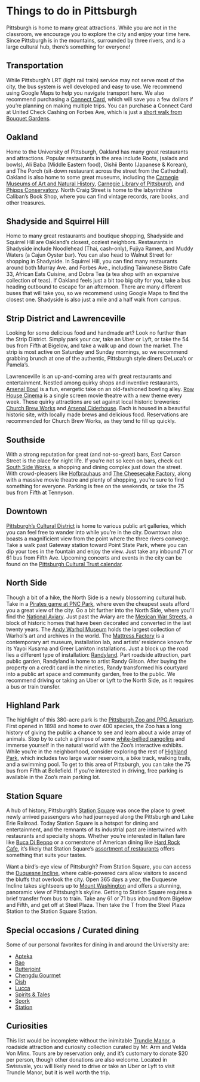 # Things to do in Pittsburgh 

Pittsburgh is home to many great attractions. While you are not in the classroom, we encourage you to explore the city and enjoy your time here. Since Pittsburgh is in the mountains, surrounded by three rivers, and is a large cultural hub, there’s something for everyone!

## Transportation 

While Pittsburgh’s LRT (light rail train) service may not serve most of the city, the bus system is well developed and easy to use. We recommend using Google Maps to help you navigate transport here. We also recommend purchasing a [Connect Card](http://www.connectcard.org/connectcard-locations.aspx), which will save you a few dollars if you’re planning on making multiple trips. You can purchase a Connect Card at United Check Cashing on Forbes Ave, which is just a [short walk from Bouquet Gardens](https://goo.gl/maps/S5o9wgsTmD92).

## Oakland 

Home to the University of Pittsburgh, Oakland has many great restaurants and attractions. Popular restaurants in the area include Roots, (salads and bowls), Ali Baba (Middle Eastern food), Oishii Bento (Japanese & Korean), and The Porch (sit-down restaurant across the street from the Cathedral). Oakland is also home to some great museums, including the [Carnegie Museums of Art and Natural History](http://www.carnegiemuseums.org/), [Carnegie Library of Pittsburgh](http://www.carnegielibrary.org/), and [Phipps Conservatory](https://www.phipps.conservatory.org/). North Craig Street is home to the labyrinthine Caliban’s Book Shop, where you can find vintage records, rare books, and other treasures.

## Shadyside and Squirrel Hill 

Home to many great restaurants and boutique shopping, Shadyside and Squirrel Hill are Oakland’s closest, coziest neighbors. Restaurants in Shadyside include Noodlehead (Thai, cash-only), Fujiya Ramen, and Muddy Waters (a Cajun Oyster bar). You can also head to Walnut Street for shopping in Shadyside. In Squirrel Hill, you can find many restaurants around both Murray Ave. and Forbes Ave., including Taiwanese Bistro Cafe 33, African Eats Cuisine, and Dobra Tea (a tea shop with an expansive collection of teas). If Oakland feels just a bit too big city for you, take a bus heading outbound to escape for an afternoon. There are many different buses that will take you, so we recommend using Google Maps to find the closest one. Shadyside is also just a mile and a half walk from campus.

## Strip District and Lawrenceville

Looking for some delicious food and handmade art? Look no further than the Strip District. Simply park your car, take an Uber or Lyft, or take the 54 bus from Fifth at Bigelow, and take a walk up and down the market. The strip is most active on Saturday and Sunday mornings, so we recommend grabbing brunch at one of the authentic, Pittsburgh style diners DeLuca’s or Pamela’s. 

Lawrenceville is an up-and-coming area with great restaurants and entertainment. Nestled among quirky shops and inventive restaurants, [Arsenal Bowl](https://www.arsenalbowl.com/) is a fun, energetic take on an old-fashioned bowling alley. [Row House Cinema](http://rowhousecinema.com/) is a single screen movie theatre with a new theme every week. These quirky attractions are set against local historic breweries: [Church Brew Works](http://www.churchbrew.com) and [Arsenal Ciderhouse](http://www.arsenalciderhouse.com/). Each is housed in a beautiful historic site, with locally made brews and delicious food. Reservations are recommended for Church Brew Works, as they tend to fill up quickly.

## Southside 

With a strong reputation for great (and not-so-great) bars, East Carson Street is the place for night life. If you’re not so keen on bars, check out [South Side Works](https://www.southsideworks.com/), a shopping and dining complex just down the street. With crowd-pleasers like [Hofbrauhaus](http://www.hofbrauhauspittsburgh.com/) and [The Cheesecake Factory](http://locations.thecheesecakefactory.com/pa/pittsburgh-75.html), along with a massive movie theatre and plenty of shopping, you’re sure to find something for everyone. Parking is free on the weekends, or take the 75 bus from Fifth at Tennyson.

## Downtown

[Pittsburgh’s Cultural District](https://culturaldistrict.org/) is home to various public art galleries, which you can feel free to wander into while you’re in the city. Downtown also boasts a magnificient view from the point where the three rivers converge. Take a walk past Gateway station toward Point State Park, where you can dip your toes in the fountain and enjoy the view. Just take any inbound 71 or 61 bus from Fifth Ave. Upcoming concerts and events in the city can be found on the [Pittsburgh Cultural Trust calendar](https://trustarts.org/calendar?utf8=%E2%9C%93&utf8=%E2%9C%93&genre=All+Genres&organization_id=1&start_date=2022%2F07%2F08&end_date=2022%2F07%2F23&filter%5Bmin%5D=2022-06-28T17%3A53%3A34-05%3A00&filter%5Bmax%5D=2023-12-28+18%3A53%3A34+-0500&filter%5Bcurrent_page%5D=date). 

## North Side

Though a bit of a hike, the North Side is a newly blossoming cultural hub. Take in a [Pirates game at PNC Park](https://www.mlb.com/pirates), where even the cheapest seats afford you a great view of the city. Go a bit further into the North Side, where you’ll find the [National Aviary](https://www.aviary.org/). Just past the Aviary are the [Mexican War Streets](http://www.mexicanwarstreets.org/), a block of historic homes that have been decorated and converted in the last twenty years. The [Andy Warhol Museum](https://www.warhol.org/) holds the largest collection of Warhol’s art and archives in the world. The [Mattress Factory](http://www.mattress.org) is a contemporary art museum, installation lab, and artists’ residence known for its Yayoi Kusama and Greer Lankton installations. Just a block up the road lies a different type of installation: [Randyland](https://www.facebook.com/randylandpgh/). Part roadside attraction, part public garden, Randyland is home to artist Randy Gilson. After buying the property on a credit card in the nineties, Randy transformed his courtyard into a public art space and community garden, free to the public. We recommend driving or taking an Uber or Lyft to the North Side, as it requires a bus or train transfer.

## Highland Park

The highlight of this 380-acre park is the [Pittsburgh Zoo and PPG Aquarium](http://pittsburghzoo.org/). First opened in 1898 and home to over 400 species, the Zoo has a long history of giving the public a chance to see and learn about a wide array of animals. Stop by to catch a glimpse of some [white-bellied pangolins](http://www.wpxi.com/news/top-stories/new-white-bellied-pangolins-now-at-pittsburgh-zoo-ppg-aquarium/524477271) and immerse yourself in the natural world with the Zoo’s interactive exhibits. While you’re in the neighborhood, consider exploring the rest of [Highland Park](https://www.pittsburghparks.org/highland-park), which includes 
two large water reservoirs, a bike track, walking trails, and a swimming pool. To get to this area of Pittsburgh, you can take the 75 bus from Fifth at Bellefield. If you’re interested in driving, free parking is available in the Zoo’s main parking lot.

## Station Square

A hub of history, Pittsburgh’s [Station Square](http://www.stationsquare.com/) was once the place to greet newly arrived passengers who had journeyed along the Pittsburgh and Lake Erie Railroad. Today Station Square is a hotspot for dining and entertainment, and the remnants of its industrial past are intertwined with restaurants and specialty shops. Whether you’re interested in Italian fare like [Buca Di Beppo](http://www.bucadibeppo.com/restaurants/pa/pittsburgh-station-square/) or a cornerstone of American dining like [Hard Rock Cafe](http://www.hardrock.com/cafes/pittsburgh/), it’s likely that Station Square’s [assortment of restaurants](https://www.stationsquare.com/Dining/) offers something that suits your tastes. 

Want a bird’s-eye view of Pittsburgh? From Station Square, you can access the [Duquesne Incline](http://duquesneincline.org/), where cable-powered cars allow visitors to ascend the bluffs that overlook the city. Open 365 days a year, the Duquesne Incline takes sightseers up to [Mount Washington](https://www.visitpittsburgh.com/about-pittsburgh/neighborhoods/mt-washington/) and offers a stunning, panoramic view of Pittsburgh’s skyline. Getting to Station Square requires a brief transfer from bus to train. Take any 61 or 71 bus inbound from Bigelow and Fifth, and get off at Steel Plaza. Then take the T from the Steel Plaza Station to the Station Square Station.

## Special occasions / Curated dining

Some of our personal favorites for dining in and around the University are:

* [Apteka](https://aptekapgh.com/)
* [Bao](http://nightmarketgourmet.com/)
* [Butterjoint](https://butterjoint.com/)
* [Chengdu Gourmet](https://www.chengdupa15217.com/)
* [Dish](https://dishosteria.com/)
* [Lucca](https://luccaristorante.com/)
* [Spirits & Tales](https://www.spiritsandtales.com/)
* [Spork](https://sporkpittsburgh.com/)
* [Station](https://www.station4744.com/)

## Curiosities

This list would be incomplete without the inimitable [Trundle Manor](http://www.trundlemanor.com/), a roadside attraction and curiosity collection curated by Mr. Arm and Velda Von Minx. Tours are by reservation only, and it’s customary to donate $20 per person, though other donations are also welcome. Located in Swissvale, you will likely need to drive or take an Uber or Lyft to visit Trundle Manor, but it is well worth the trip.